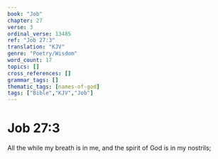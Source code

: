 ```yaml
---
book: "Job"
chapter: 27
verse: 3
ordinal_verse: 13485
ref: "Job 27:3"
translation: "KJV"
genre: "Poetry/Wisdom"
word_count: 17
topics: []
cross_references: []
grammar_tags: []
thematic_tags: [names-of-god]
tags: ["Bible","KJV","Job"]
---
```


# Job 27:3

All the while my breath is in me, and the spirit of God is in my nostrils;
